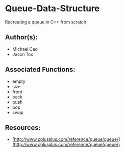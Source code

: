 # Queue-Data-Structure

Recreating a queue in C++ from scratch

## Author(s):

* Michael Cao
* Jason Too

## Associated Functions:

* empty
* size
* front
* back
* push
* pop
* swap

## Resources:

* [http://www.cplusplus.com/reference/queue/queue/](http://www.cplusplus.com/reference/queue/queue/)

